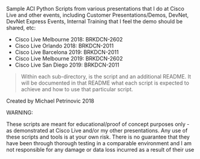 Sample ACI Python Scripts from various presentations that I do at Cisco Live and other events, including Customer Presentations/Demos, DevNet, DevNet Express Events, Internal Training that I feel the demo should be shared, etc:

* Cisco Live Melbourne 2018: BRKDCN-2602
* Cisco Live Orlando 2018: BRKDCN-2011
* Cisco Live Barcelona 2019: BRKDCN-2011
* Cisco Live Melbourne 2019: BRKDCN-2602
* Cisco Live San Diego 2019: BRKDCN-2011

> Within each sub-directory, is the script and an additional README. It will be documented in that README what each script is expected to achieve and how to use that particular script. 


Created by Michael Petrinovic 2018


WARNING:

These scripts are meant for educational/proof of concept purposes only - as demonstrated at Cisco Live and/or my other presentations. Any use of these scripts and tools is at your own risk. There is no guarantee that they have been through thorough testing in a comparable environment and I am not responsible for any damage or data loss incurred as a result of their use
